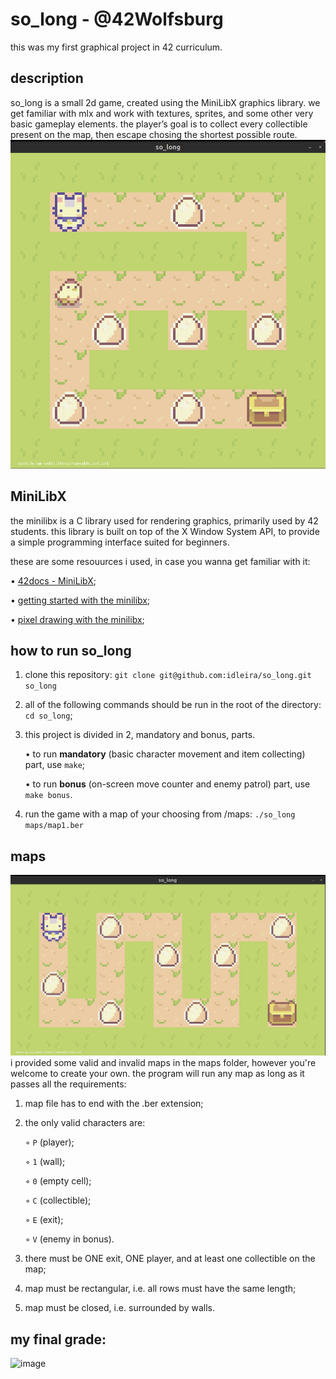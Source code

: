 # so_long - @42Wolfsburg
this was my first graphical project in 42 curriculum. 

## description
so_long is a small 2d game, created using the MiniLibX graphics library.
we get familiar with mlx and work with textures, sprites, and some other very basic gameplay elements.
the player’s goal is to collect every collectible present on the map, then escape chosing the shortest possible route.
![so_long bonus map](map_bonus.gif)

## MiniLibX
the minilibx is a C library used for rendering graphics, primarily used by 42 students.
this library is built on top of the X Window System API, to provide a simple programming interface suited for beginners.

these are some resouurces i used, in case you wanna get familiar with it:

• [42docs - MiniLibX](https://harm-smits.github.io/42docs/libs/minilibx);

• [getting started with the minilibx](https://aurelienbrabant.fr/blog/getting-started-with-the-minilibx);

• [pixel drawing with the minilibx](https://aurelienbrabant.fr/blog/pixel-drawing-with-the-minilibx);

## how to run so_long
1. clone this repository: `git clone git@github.com:idleira/so_long.git so_long`
2. all of the following commands should be run in the root of the directory: `cd so_long`;
3. this project is divided in 2, mandatory and bonus, parts.

   • to run **mandatory** (basic character movement and item collecting) part, use `make`;
   
   • to run **bonus** (on-screen move counter and enemy patrol) part, use `make bonus`.
   
4. run the game with a map of your choosing from /maps: `./so_long maps/map1.ber`

## maps
![simple so_long map](map.png)
i provided some valid and invalid maps in the maps folder, however you're welcome to create your own.
the program will run any map as long as it passes all the requirements:
1. map file has to end with the .ber extension;
2. the only valid characters are:

   ◦ `P` (player);
   
   ◦ `1` (wall);
   
   ◦ `0` (empty cell);
   
   ◦ `C` (collectible);
   
   ◦ `E` (exit);
   
   ◦ `V` (enemy in bonus).
   
3. there must be ONE exit, ONE player, and at least one collectible on the map;
4. map must be rectangular, i.e. all rows must have the same length;
5. map must be closed, i.e. surrounded by walls.


## my final grade:

![image](https://github.com/idleira/so_long/assets/127216218/64d0b5bb-e29b-43c9-96b7-c59fd8f08c49)
